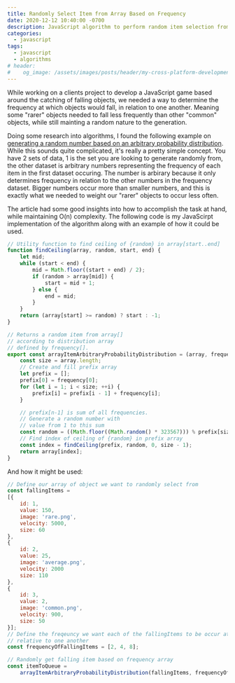 ```yaml
---
title: Randomly Select Item from Array Based on Frequency
date: 2020-12-12 10:40:00 -0700
description: JavaScript algorithm to perform random item selection from an array based on a frequency array.
categories: 
  - javascript
tags:
  - javascript
  - algorithms
# header:
#    og_image: /assets/images/posts/header/my-cross-platform-development-environment.png
---
```


While working on a clients project to develop a JavaScript game based around the catching of falling objects, we needed a way to determine the frequency at which objects would fall, in relation to one another. Meaning some "rarer" objects needed to fall less frequently than other "common" objects, while still mainting a random nature to the generation.

Doing some research into algorithms, I found the following example on [generating a random number based on an arbitrary probability distribution](https://www.geeksforgeeks.org/random-number-generator-in-arbitrary-probability-distribution-fashion). While this sounds quite complicated, it's really a pretty simple concept. You have 2 sets of data, 1 is the set you are looking to generate randomly from, the other dataset is arbitrary numbers representing the frequency of each item in the first dataset occuring. The number is arbirary because it only determines frequency in relation to the other numbers in the frequency dataset. Bigger numbers occur more than smaller numbers, and this is exactly what we needed to weight our "rarer" objects to occur less often. 

The article had some good insights into how to accomplish the task at hand, while maintaining O(n) complexity. The following code is my JavaScirpt implementation of the algorithm along with an example of how it could be used.

```javascript
// Utility function to find ceiling of {random} in array[start..end]
function findCeiling(array, random, start, end) {
    let mid;
    while (start < end) {
        mid = Math.floor((start + end) / 2);
        if (random > array[mid]) {
            start = mid + 1;
        } else {
            end = mid;
        }
    }
    return (array[start] >= random) ? start : -1;
}

// Returns a random item from array[]
// according to distribution array
// defined by frequency[].
export const arrayItemArbitraryProbabilityDistribution = (array, frequency) => {
    const size = array.length;
    // Create and fill prefix array
    let prefix = [];
    prefix[0] = frequency[0];
    for (let i = 1; i < size; ++i) {
        prefix[i] = prefix[i - 1] + frequency[i];
    }

    // prefix[n-1] is sum of all frequencies. 
    // Generate a random number with  
    // value from 1 to this sum  
    const random = ((Math.floor((Math.random() * 323567))) % prefix[size - 1]) + 1;
    // Find index of ceiling of {random} in prefix array
    const index = findCeiling(prefix, random, 0, size - 1);
    return array[index];
}
```

And how it might be used:
```javascript
// Define our array of object we want to randomly select from
const fallingItems = 
[{
    id: 1,
    value: 150,
    image: 'rare.png',
    velocity: 5000,
    size: 60
},
{
    id: 2,
    value: 25,
    image: 'average.png',
    velocity: 2000
    size: 110
},
{
    id: 3,
    value: 2,
    image: 'common.png',
    velocity: 900,
    size: 50
}];
// Define the freqeuncy we want each of the fallingItems to be occur at, 
// relative to one another
const frequencyOfFallingItems = [2, 4, 8];

// Randomly get falling item based on frequency array
const itemToQueue =
    arrayItemArbitraryProbabilityDistribution(fallingItems, frequencyOfFallingItems);
```
